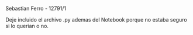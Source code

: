  Sebastian Ferro - 12791/1

 Deje incluido el archivo .py ademas del Notebook porque no estaba seguro si lo querian o no.
 
